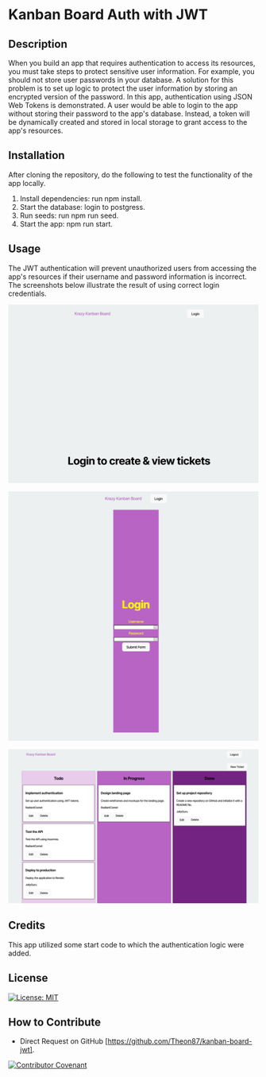 # Kanban Board Auth with JWT

## Description

When you build an app that requires authentication to access its resources, you must take steps to protect sensitive user information. For example, you should not store user passwords in your database. A solution for this problem is to set up logic to protect the user information by storing an encrypted version of the password. In this app, authentication using JSON Web Tokens is demonstrated. A user would be able to login to the app without storing their password to the app's database. Instead, a token will be dynamically created and stored in local storage to grant access to the app's resources.

## Installation

After cloning the repository, do the following to test the functionality of the app locally. 

1) Install dependencies: run npm install.
2) Start the database: login to postgress.
3) Run seeds: run npm run seed.
4) Start the app: npm run start.

## Usage

The JWT authentication will prevent unauthorized users from accessing the app's resources if their username and password information is incorrect. The screenshots below illustrate the result of using correct login credentials.

![Landing Page](/assets/kanban-board-jwt-landing-page.png)

![Login Page](/assets/kanban-board-jwt-login-page.png)

![Krazy Kanban Board Main Page](/assets/kanban-board-jwt-krazy-kanban-board-page.png)

## Credits

This app utilized some start code to which the authentication logic were added.

## License

[![License: MIT](https://img.shields.io/badge/License-MIT-yellow.svg)](https://opensource.org/licenses/MIT)

## How to Contribute

- Direct Request on GitHub [https://github.com/Theon87/kanban-board-jwt].

[![Contributor Covenant](https://img.shields.io/badge/Contributor%20Covenant-2.1-4baaaa.svg)](code_of_conduct.md)